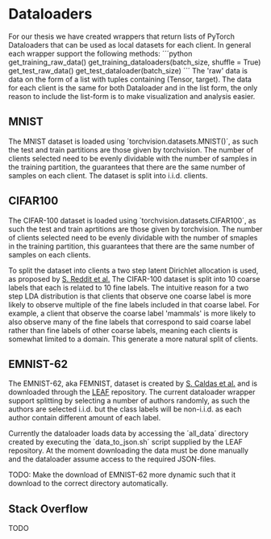 # Dataloaders
For our thesis we have created wrappers that return lists of PyTorch Dataloaders that can be used as local datasets for each client. In general each wrapper support the following methods:
´´´python
get_training_raw_data()
get_training_dataloaders(batch_size, shuffle = True)
get_test_raw_data()
get_test_dataloader(batch_size)
´´´
The 'raw' data is data on the form of a list with tuples containing (Tensor, target). The data for each client is the same for both Dataloader and in the list form, the only reason to include the list-form is to make visualization and analysis easier.

## MNIST

The MNIST dataset is loaded using  ´torchvision.datasets.MNIST()´, as such the test and train partitions are those given by torchvision. The number of clients selected need to be evenly dividable with the number of samples in the training partition, the guarantees that there are the same number of samples on each client. The dataset is split into i.i.d. clients.

## CIFAR100

The CIFAR-100 dataset is loaded using ´torchvision.datasets.CIFAR100´, as such the test and train aprtitions are those given by torchvision. The number of clients selected need to be evenly dividable with the number of smaples in the training partition, this guarantees that there are the same number of samples on each clients.

To split the  dataset into clients a two step latent Dirichlet allocation is used, as proposed by [S. Reddit et al.](https://arxiv.org/pdf/2003.00295.pdf) The CIFAR-100 dataset is split into 10 coarse labels that each is related to 10 fine labels. The intuitive reason for a two step LDA distribution is that clients that observe one coarse label is more likely to observe multiple of the fine labels included in that coarse label. For example, a client that observe the coarse label 'mammals' is more likely to also observe many of the fine labels that correspond to said coarse label rather than fine labels of other coarse labels, meaning each clients is somewhat limited to a domain. This generate a more natural split of clients.

## EMNIST-62

The EMNIST-62, aka FEMNIST, dataset is created by [S. Caldas et al.](https://arxiv.org/pdf/1812.01097.pdf) and is downloaded through the [LEAF](https://github.com/TalwalkarLab/leaf/tree/master/data/femnist) repository. The current dataloader wrapper support splitting by selecting a number of authors randomly, as such the authors are selected i.i.d. but the class labels will be non-i.i.d. as each author contain different amount of each label.

Currently the dataloader loads data by accessing the ´all_data´ directory created by executing the ´data_to_json.sh´ script supplied by the LEAF repository. At the moment downloading the data must be done manually and the dataloader assume access to the required JSON-files.

TODO: Make the download of EMNIST-62 more dynamic such that it download to the correct directory automatically.

## Stack Overflow

TODO
